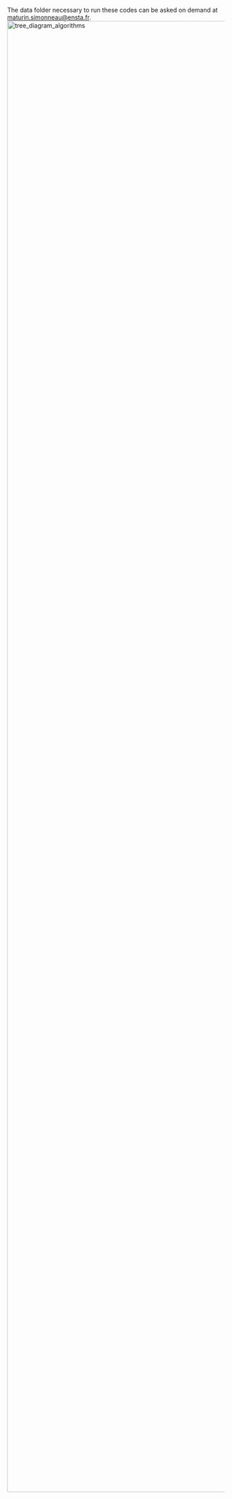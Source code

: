The data folder necessary to run these codes can be asked on demand at maturin.simonneau@ensta.fr. 
<img width="4998" height="3403" alt="tree_diagram_algorithms" src="https://github.com/user-attachments/assets/88ac329f-f7e4-447a-8309-7ff09c249ee9" />

